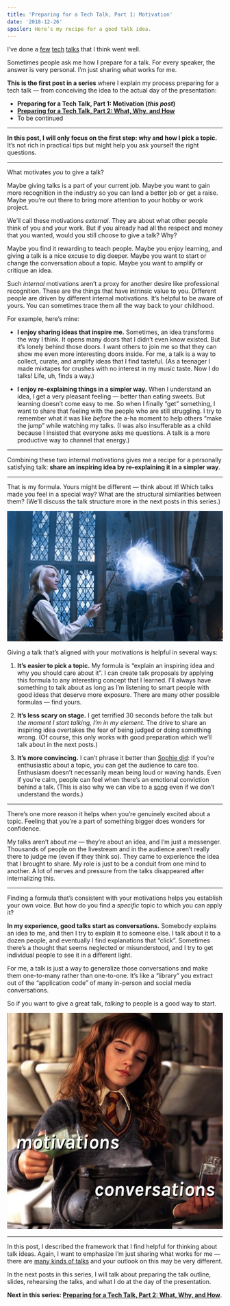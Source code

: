 ```yaml
---
title: 'Preparing for a Tech Talk, Part 1: Motivation'
date: '2018-12-26'
spoiler: Here’s my recipe for a good talk idea.
---
```


I’ve done a [few](https://www.youtube.com/watch?v=xsSnOQynTHs) [tech](https://www.youtube.com/watch?v=nLF0n9SACd4) [talks](https://www.youtube.com/watch?v=dpw9EHDh2bM) that I think went well.

Sometimes people ask me how I prepare for a talk. For every speaker, the answer is very personal. I’m just sharing what works for me.

**This is the first post in a series** where I explain my process preparing for a tech talk — from conceiving the idea to the actual day of the presentation:

* **Preparing for a Tech Talk, Part 1: Motivation (*this post*)**
* **[Preparing for a Tech Talk, Part 2: What, Why, and How](/preparing-for-tech-talk-part-2-what-why-and-how/)**
* To be continued

<p />

---

**In this post, I will only focus on the first step: why and how I pick a topic.** It’s not rich in practical tips but might help you ask yourself the right questions.

---

What motivates *you* to give a talk?

Maybe giving talks is a part of your current job. Maybe you want to gain more recognition in the industry so you can land a better job or get a raise. Maybe you’re out there to bring more attention to your hobby or work project.

We’ll call these motivations *external*. They are about what other people think of you and your work. But if you already had all the respect and money that you wanted, would you still choose to give a talk? Why?

Maybe you find it rewarding to teach people. Maybe you enjoy learning, and giving a talk is a nice excuse to dig deeper. Maybe you want to start or change the conversation about a topic. Maybe you want to amplify or critique an idea.

Such *internal* motivations aren’t a proxy for another desire like professional recognition. These are the things that have intrinsic value to you. Different people are driven by different internal motivations. It’s helpful to be aware of yours. You can sometimes trace them all the way back to your childhood.

For example, here’s mine:

* **I enjoy sharing ideas that inspire me.** Sometimes, an idea transforms the way I think. It opens many doors that I didn’t even know existed. But it’s lonely behind those doors. I want others to join me so that they can show me even more interesting doors inside. For me, a talk is a way to collect, curate, and amplify ideas that I find tasteful. (As a teenager I made mixtapes for crushes with no interest in my music taste. Now I do talks! Life, uh, finds a way.)

* **I enjoy re-explaining things in a simpler way.** When I understand an idea, I get a very pleasant feeling — better than eating sweets. But learning doesn’t come easy to me. So when I finally “get” something, I want to share that feeling with the people who are still struggling. I try to remember what it was like *before* the a-ha moment to help others “make the jump” while watching my talks. (I was also insufferable as a child because I insisted that everyone asks me questions. A talk is a more productive way to channel that energy.)

---

Combining these two internal motivations gives me a recipe for a personally satisfying talk: **share an inspiring idea by re-explaining it in a simpler way**.

---

That is my formula. Yours might be different — think about it! Which talks made you feel in a special way? What are the structural similarities between them? (We’ll discuss the talk structure more in the next posts in this series.)

![Luna Lovegood invoking a Patronus Charm. Image © 2007 Warner Bros. Ent](./patronus.jpg)

Giving a talk that’s aligned with your motivations is helpful in several ways:

1. **It’s easier to pick a topic.** My formula is “explain an inspiring idea and why you should care about it”. I can create talk proposals by applying this formula to any interesting concept that I learned. I’ll always have something to talk about as long as I’m listening to smart people with good ideas that deserve more exposure. There are many other possible formulas — find yours.

2. **It’s less scary on stage.** I get terrified 30 seconds before the talk but *the moment I start talking, I’m in my element*. The drive to share an inspiring idea overtakes the fear of being judged or doing something wrong. (Of course, this only works with good preparation which we’ll talk about in the next posts.)

3. **It’s more convincing.** I can’t phrase it better than [Sophie did](https://mobile.twitter.com/sophiebits/status/1077723835481284608): if you’re enthusiastic about a topic, you can get the audience to care too. Enthusiasm doesn’t necessarily mean being loud or waving hands. Even if you’re calm, people can feel when there’s an emotional conviction behind a talk. (This is also why we can vibe to a [song](https://www.youtube.com/watch?v=6SWIwW9mg8s) even if we don’t understand the words.)

---

There’s one more reason it helps when you’re genuinely excited about a topic. Feeling that you’re a part of something bigger does wonders for confidence.

My talks aren’t about *me* — they’re about an idea, and I’m just a messenger. Thousands of people on the livestream and in the audience aren’t really there to judge me (even if they think so). They came to experience the idea that I brought to share. My role is just to be a conduit from one mind to another. A lot of nerves and pressure from the talks disappeared after internalizing this.

---

Finding a formula that’s consistent with your motivations helps you establish your own voice. But how do you find a *specific* topic to which you can apply it?

**In my experience, good talks start as conversations.** Somebody explains an idea to me, and then I try to explain it to someone else. I talk about it to a dozen people, and eventually I find explanations that “click”. Sometimes there’s a thought that seems neglected or misunderstood, and I try to get individual people to see it in a different light.

For me, a talk is just a way to generalize those conversations and make them one-to-many rather than one-to-one. It’s like a “library” you extract out of the “application code” of many in-person and social media conversations.

So if you want to give a great talk, *talking* to people is a good way to start.

![Hermione Granger making a potion. Vials have text imposed on top: "motivations" and "conversations". Cauldron is a metaphor for your talk. Image © 2001 Warner Bros. Ent](./cauldron.jpg)

---

In this post, I described the framework that I find helpful for thinking about talk ideas. Again, I want to emphasize I’m just sharing what works for me — there are [many kinds of talks](https://mobile.twitter.com/jackiehluo/status/1077717283026411520) and your outlook on this may be very different.

In the next posts in this series, I will talk about preparing the talk outline, slides, rehearsing the talks, and what I do at the day of the presentation.

**Next in this series: [Preparing for a Tech Talk, Part 2: What, Why, and How](/preparing-for-tech-talk-part-2-what-why-and-how/)**.
